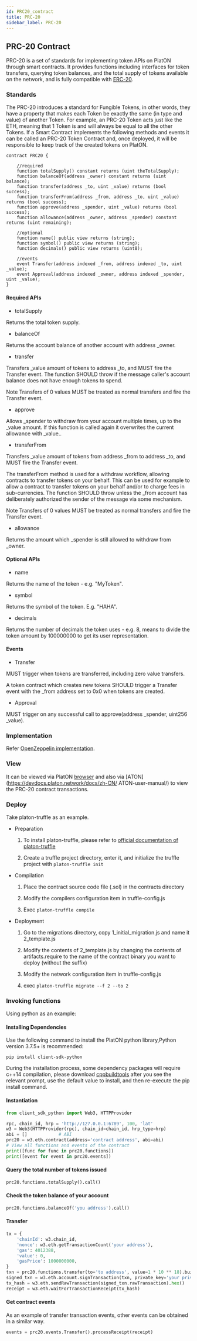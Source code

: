 ```yaml
---
id: PRC20_contract
title: PRC-20
sidebar_label: PRC-20
---
```


## PRC-20 Contract

PRC-20 is a set of standards for implementing token APIs on PlatON through smart contracts. It provides functions including interfaces for token transfers, querying token balances, and the total supply of tokens available on the network, and is fully compatible with [ERC-20](https://eips.ethereum.org/EIPS/eip-20).

### Standards

The PRC-20 introduces a standard for Fungible Tokens, in other words, they have a property that makes each Token be exactly the same (in type and value) of another Token. For example, an PRC-20 Token acts just like the ETH, meaning that 1 Token is and will always be equal to all the other Tokens.
If a Smart Contract implements the following methods and events it can be called an PRC-20 Token Contract and, once deployed, it will be responsible to keep track of the created tokens on PlatON.

``` solidity
contract PRC20 {

	//required
    function totalSupply() constant returns (uint theTotalSupply);
    function balanceOf(address _owner) constant returns (uint balance);
    function transfer(address _to, uint _value) returns (bool success);
    function transferFrom(address _from, address _to, uint _value) returns (bool success);
    function approve(address _spender, uint _value) returns (bool success);
    function allowance(address _owner, address _spender) constant returns (uint remaining);
	
	//optional
	function name() public view returns (string);
	function symbol() public view returns (string);
	function decimals() public view returns (uint8);
	
	//events
    event Transfer(address indexed _from, address indexed _to, uint _value);
    event Approval(address indexed _owner, address indexed _spender, uint _value);
}
```

#### Required APIs

- totalSupply

Returns the total token supply.

- balanceOf

Returns the account balance of another account with address _owner.

- transfer

Transfers _value amount of tokens to address _to, and MUST fire the Transfer event. The function SHOULD throw if the message caller's account balance does not have enough tokens to spend.

Note Transfers of 0 values MUST be treated as normal transfers and fire the Transfer event.

- approve

Allows _spender to withdraw from your account multiple times, up to the _value amount. If this function is called again it overwrites the current allowance with _value..

- transferFrom

Transfers _value amount of tokens from address _from to address _to, and MUST fire the Transfer event.

The transferFrom method is used for a withdraw workflow, allowing contracts to transfer tokens on your behalf. This can be used for example to allow a contract to transfer tokens on your behalf and/or to charge fees in sub-currencies. The function SHOULD throw unless the _from account has deliberately authorized the sender of the message via some mechanism.

Note Transfers of 0 values MUST be treated as normal transfers and fire the Transfer event.

- allowance

Returns the amount which _spender is still allowed to withdraw from _owner.

#### Optional APIs

- name

Returns the name of the token - e.g. "MyToken".

- symbol

Returns the symbol of the token. E.g. "HAHA".

- decimals

Returns the number of decimals the token uses - e.g. 8, means to divide the token amount by 100000000 to get its user representation.

#### Events

- Transfer

MUST trigger when tokens are transferred, including zero value transfers.

A token contract which creates new tokens SHOULD trigger a Transfer event with the _from address set to 0x0 when tokens are created.

- Approval

MUST trigger on any successful call to approve(address _spender, uint256 _value).

### Implementation

Refer [OpenZeppelin implementation](https://github.com/OpenZeppelin/openzeppelin-contracts/tree/9b3710465583284b8c4c5d2245749246bb2e0094/contracts/token/ERC20).

### View

It can be viewed via PlatON [browser](https://scan.platon.network/tokens/tokensTranfer/prc20) and also via [ATON](https://devdocs.platon.network/docs/zh-CN/ ATON-user-manual/) to view the PRC-20 contract transactions.

### Deploy

Take platon-truffle as an example.

- Preparation

  1. To install platon-truffle, please refer to [official documentation of platon-truffle](https://platon-truffle.readthedocs.io/)

  2. Create a truffle project directory, enter it, and initialize the truffle project with `platon-truffle init`

- Compilation

  1. Place the contract source code file (.sol) in the contracts directory
  
  2. Modify the compilers configuration item in truffle-config.js
  
  3. Exec `platon-truffle compile`

- Deployment

  1. Go to the migrations directory, copy 1_initial_migration.js and name it 2_template.js
  
  2. Modify the contents of 2_template.js by changing the contents of artifacts.require to the name of the contract binary you want to deploy (without the suffix)
  
  3. Modify the network configuration item in truffle-config.js
  
  4. exec `platon-truffle migrate --f 2 --to 2`

### Invoking functions

Using python as an example:

#### Installing Dependencies

Use the following command to install the PlatON python library,Python version 3.7.5+ is recommended:

``` shell
pip install client-sdk-python
```

During the installation process, some dependency packages will require c++14 compilation, please download [cppbuildtools](http://go.microsoft.com/fwlink/?LinkId=691126) after you see the relevant prompt, use the default value to install, and then re-execute the pip install command.

#### Instantiation

``` python
from client_sdk_python import Web3, HTTPProvider

rpc, chain_id, hrp = 'http://127.0.0.1:6789', 100, 'lat'
w3 = Web3(HTTPProvider(rpc), chain_id=chain_id, hrp_type=hrp)
abi = []			# ABI
prc20 = w3.eth.contract(address='contract address', abi=abi)
# View all functions and events of the contract
print([func for func in prc20.functions])
print([event for event in prc20.events])
```

#### Query the total number of tokens issued
``` python
prc20.functions.totalSupply().call()
```

#### Check the token balance of your account
``` python
prc20.functions.balanceOf('you address').call()
```

#### Transfer
``` python
tx = {
    'chainId': w3.chain_id,
    'nonce': w3.eth.getTransactionCount('your address'),
    'gas': 4012388,
    'value': 0,
    'gasPrice': 1000000000,
}
txn = prc20.functions.transfer(to='to address', value=1 * 10 ** 18).buildTransaction(tx)
signed_txn = w3.eth.account.signTransaction(txn, private_key='your private key')
tx_hash = w3.eth.sendRawTransaction(signed_txn.rawTransaction).hex()
receipt = w3.eth.waitForTransactionReceipt(tx_hash)
```
#### Get contract events

As an example of transfer transaction events, other events can be obtained in a similar way.

``` python
events = prc20.events.Transfer().processReceipt(receipt)
```